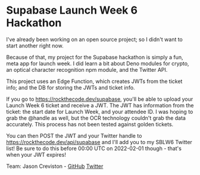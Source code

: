 # Supabase Launch Week 6 Hackathon

I've already been working on an open source project; so I didn't want to start another right now.

Because of that, my project for the Supabase hackathon is simply a fun, meta app for launch week. I did learn a bit about Deno modules for crypto, an optical character recognition npm module, and the Twitter API.

This project uses an Edge Function, which creates JWTs from the ticket info; and the DB for storing the JWTs and ticket info.

If you go to https://rockthecode.dev/supabase, you'll be able to upload your Launch Week 6 ticket and receive a JWT. The JWT has information from the ticket: the start date for Launch Week, and your attendee ID. I was hoping to grab the @handle as well, but the OCR technology couldn't grab the data accurately. This process has not been tested against golden tickets.

You can then POST the JWT and your Twitter handle to https://rockthecode.dev/api/supabase and I'll add you to my SBLW6 Twitter list! Be sure to do this before 00:00 UTC on 2022-02-01 though - that's when your JWT expires!

Team:
Jason Creviston - [GitHub](https://github.com/j4w8n) [Twitter](https://twitter.com/j4w8n)
